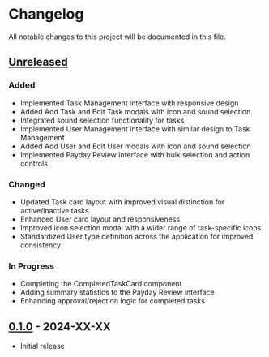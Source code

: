 # Changelog

All notable changes to this project will be documented in this file.

## [Unreleased]

### Added

- Implemented Task Management interface with responsive design
- Added Add Task and Edit Task modals with icon and sound selection
- Integrated sound selection functionality for tasks
- Implemented User Management interface with similar design to Task Management
- Added Add User and Edit User modals with icon and sound selection
- Implemented Payday Review interface with bulk selection and action controls

### Changed

- Updated Task card layout with improved visual distinction for active/inactive tasks
- Enhanced User card layout and responsiveness
- Improved icon selection modal with a wider range of task-specific icons
- Standardized User type definition across the application for improved consistency

### In Progress

- Completing the CompletedTaskCard component
- Adding summary statistics to the Payday Review interface
- Enhancing approval/rejection logic for completed tasks

## [0.1.0] - 2024-XX-XX

- Initial release

[Unreleased]: https://github.com/yourusername/tascheged/compare/v0.1.0...HEAD
[0.1.0]: https://github.com/yourusername/tascheged/releases/tag/v0.1.0
